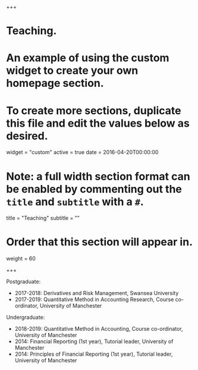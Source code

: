 +++
# Teaching.
# An example of using the custom widget to create your own homepage section.
# To create more sections, duplicate this file and edit the values below as desired.
widget = "custom"
active = true
date = 2016-04-20T00:00:00

# Note: a full width section format can be enabled by commenting out the `title` and `subtitle` with a `#`.
title = "Teaching"
subtitle = ""

# Order that this section will appear in.
weight = 60

+++

Postgraduate:

- 2017-2018: Derivatives and Risk Management, Swansea University
- 2017-2019: Quantitative Method in Accounting Research, Course co-ordinator, University of Manchester

Undergraduate:

- 2018-2019: Quantitative Method in Accounting, Course co-ordinator, University of Manchester
- 2014: Financial Reporting (1st year), Tutorial leader, University of Manchester
- 2014: Principles of Financial Reporting (1st year), Tutorial leader, University of Manchester

